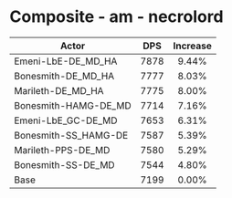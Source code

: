 # Composite - am - necrolord
| Actor | DPS | Increase |
|---|:---:|:---:|
|Emeni-LbE-DE_MD_HA|7878|9.44%|
|Bonesmith-DE_MD_HA|7777|8.03%|
|Marileth-DE_MD_HA|7775|8.00%|
|Bonesmith-HAMG-DE_MD|7714|7.16%|
|Emeni-LbE_GC-DE_MD|7653|6.31%|
|Bonesmith-SS_HAMG-DE|7587|5.39%|
|Marileth-PPS-DE_MD|7580|5.29%|
|Bonesmith-SS-DE_MD|7544|4.80%|
|Base|7199|0.00%|
